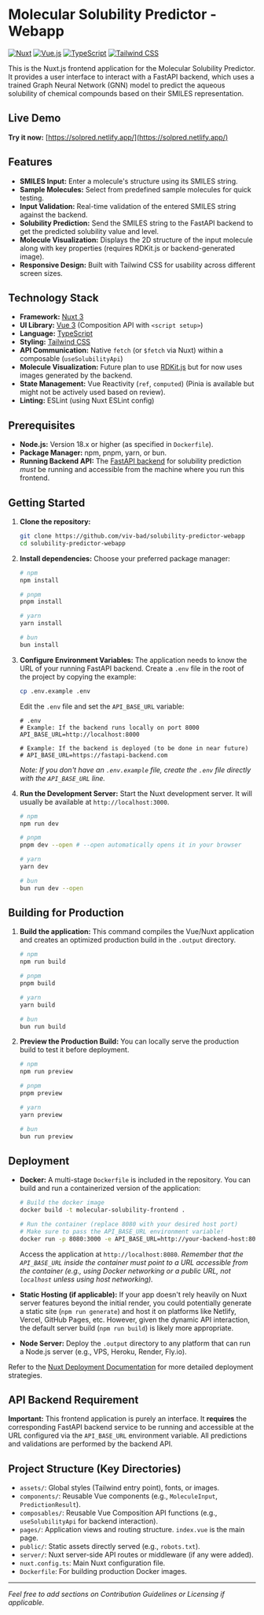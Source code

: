 # Molecular Solubility Predictor - Webapp

[![Nuxt](https://img.shields.io/badge/Nuxt-3-00DC82?style=flat&logo=nuxt.js)](https://nuxt.com/)
[![Vue.js](https://img.shields.io/badge/Vue.js-3-4FC08D?style=flat&logo=vue.js)](https://vuejs.org/)
[![TypeScript](https://img.shields.io/badge/TypeScript-blue?style=flat&logo=typescript)](https://www.typescriptlang.org/)
[![Tailwind CSS](https://img.shields.io/badge/Tailwind_CSS-38B2AC?style=flat&logo=tailwind-css)](https://tailwindcss.com/)

This is the Nuxt.js frontend application for the Molecular Solubility Predictor. It provides a user interface to interact with a FastAPI backend, which uses a trained Graph Neural Network (GNN) model to predict the aqueous solubility of chemical compounds based on their SMILES representation.

## Live Demo

**Try it now:** [https://solpred.netlify.app/](https://solpred.netlify.app/)

## Features

- **SMILES Input:** Enter a molecule's structure using its SMILES string.
- **Sample Molecules:** Select from predefined sample molecules for quick testing.
- **Input Validation:** Real-time validation of the entered SMILES string against the backend.
- **Solubility Prediction:** Send the SMILES string to the FastAPI backend to get the predicted solubility value and level.
- **Molecule Visualization:** Displays the 2D structure of the input molecule along with key properties (requires RDKit.js or backend-generated image).
- **Responsive Design:** Built with Tailwind CSS for usability across different screen sizes.

## Technology Stack

- **Framework:** [Nuxt 3](https://nuxt.com/)
- **UI Library:** [Vue 3](https://vuejs.org/) (Composition API with `<script setup>`)
- **Language:** [TypeScript](https://www.typescriptlang.org/)
- **Styling:** [Tailwind CSS](https://tailwindcss.com/)
- **API Communication:** Native `fetch` (or `$fetch` via Nuxt) within a composable (`useSolubilityApi`)
- **Molecule Visualization:** Future plan to use [RDKit.js](https://www.rdkit.org/docs/GettingStartedInJS.html) but for now uses images generated by the backend.
- **State Management:** Vue Reactivity (`ref`, `computed`) (Pinia is available but might not be actively used based on review).
- **Linting:** ESLint (using Nuxt ESLint config)

## Prerequisites

- **Node.js:** Version 18.x or higher (as specified in `Dockerfile`).
- **Package Manager:** npm, pnpm, yarn, or bun.
- **Running Backend API:** The [FastAPI backend](https://github.com/viv-bad/solubility-predictor) for solubility prediction _must_ be running and accessible from the machine where you run this frontend.

## Getting Started

1.  **Clone the repository:**

    ```bash
    git clone https://github.com/viv-bad/solubility-predictor-webapp
    cd solubility-predictor-webapp
    ```

2.  **Install dependencies:**
    Choose your preferred package manager:

    ```bash
    # npm
    npm install

    # pnpm
    pnpm install

    # yarn
    yarn install

    # bun
    bun install
    ```

3.  **Configure Environment Variables:**
    The application needs to know the URL of your running FastAPI backend. Create a `.env` file in the root of the project by copying the example:

    ```bash
    cp .env.example .env
    ```

    Edit the `.env` file and set the `API_BASE_URL` variable:

    ```dotenv
    # .env
    # Example: If the backend runs locally on port 8000
    API_BASE_URL=http://localhost:8000

    # Example: If the backend is deployed (to be done in near future)
    # API_BASE_URL=https://fastapi-backend.com
    ```

    _Note: If you don't have an `.env.example` file, create the `.env` file directly with the `API_BASE_URL` line._

4.  **Run the Development Server:**
    Start the Nuxt development server. It will usually be available at `http://localhost:3000`.

    ```bash
    # npm
    npm run dev

    # pnpm
    pnpm dev --open # --open automatically opens it in your browser

    # yarn
    yarn dev

    # bun
    bun run dev --open
    ```

## Building for Production

1.  **Build the application:**
    This command compiles the Vue/Nuxt application and creates an optimized production build in the `.output` directory.

    ```bash
    # npm
    npm run build

    # pnpm
    pnpm build

    # yarn
    yarn build

    # bun
    bun run build
    ```

2.  **Preview the Production Build:**
    You can locally serve the production build to test it before deployment.

    ```bash
    # npm
    npm run preview

    # pnpm
    pnpm preview

    # yarn
    yarn preview

    # bun
    bun run preview
    ```

## Deployment

- **Docker:** A multi-stage `Dockerfile` is included in the repository. You can build and run a containerized version of the application:

  ```bash
  # Build the docker image
  docker build -t molecular-solubility-frontend .

  # Run the container (replace 8080 with your desired host port)
  # Make sure to pass the API_BASE_URL environment variable!
  docker run -p 8080:3000 -e API_BASE_URL=http://your-backend-host:8000 --name solubility-frontend molecular-solubility-frontend
  ```

  Access the application at `http://localhost:8080`. *Remember that the `API_BASE_URL` inside the container must point to a URL accessible *from* the container (e.g., using Docker networking or a public URL, not `localhost` unless using host networking).*

- **Static Hosting (if applicable):** If your app doesn't rely heavily on Nuxt server features beyond the initial render, you could potentially generate a static site (`npm run generate`) and host it on platforms like Netlify, Vercel, GitHub Pages, etc. However, given the dynamic API interaction, the default server build (`npm run build`) is likely more appropriate.

- **Node Server:** Deploy the `.output` directory to any platform that can run a Node.js server (e.g., VPS, Heroku, Render, Fly.io).

Refer to the [Nuxt Deployment Documentation](https://nuxt.com/docs/getting-started/deployment) for more detailed deployment strategies.

## API Backend Requirement

**Important:** This frontend application is purely an interface. It **requires** the corresponding FastAPI backend service to be running and accessible at the URL configured via the `API_BASE_URL` environment variable. All predictions and validations are performed by the backend API.

## Project Structure (Key Directories)

- `assets/`: Global styles (Tailwind entry point), fonts, or images.
- `components/`: Reusable Vue components (e.g., `MoleculeInput`, `PredictionResult`).
- `composables/`: Reusable Vue Composition API functions (e.g., `useSolubilityApi` for backend interaction).
- `pages/`: Application views and routing structure. `index.vue` is the main page.
- `public/`: Static assets directly served (e.g., `robots.txt`).
- `server/`: Nuxt server-side API routes or middleware (if any were added).
- `nuxt.config.ts`: Main Nuxt configuration file.
- `Dockerfile`: For building production Docker images.

---

_Feel free to add sections on Contribution Guidelines or Licensing if applicable._
